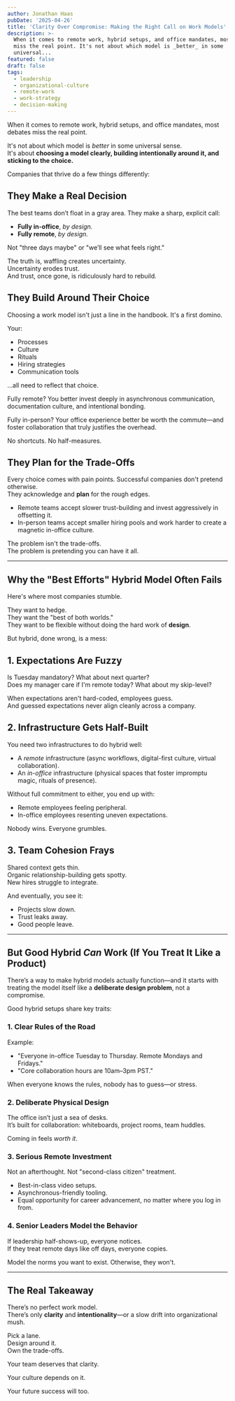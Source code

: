 ```yaml
---
author: Jonathan Haas
pubDate: '2025-04-26'
title: 'Clarity Over Compromise: Making the Right Call on Work Models'
description: >-
  When it comes to remote work, hybrid setups, and office mandates, most debates
  miss the real point. It's not about which model is _better_ in some
  universal...
featured: false
draft: false
tags:
  - leadership
  - organizational-culture
  - remote-work
  - work-strategy
  - decision-making
---
```


When it comes to remote work, hybrid setups, and office mandates, most debates miss the real point.

It's not about which model is _better_ in some universal sense.  
It's about **choosing a model clearly, building intentionally around it, and sticking to the choice.**

Companies that thrive do a few things differently:

## They Make a Real Decision

The best teams don’t float in a gray area. They make a sharp, explicit call:

- **Fully in-office**, _by design._
- **Fully remote**, _by design._

Not "three days maybe" or "we’ll see what feels right."

The truth is, waffling creates uncertainty.  
Uncertainty erodes trust.  
And trust, once gone, is ridiculously hard to rebuild.

## They Build Around Their Choice

Choosing a work model isn't just a line in the handbook. It's a first domino.

Your:

- Processes
- Culture
- Rituals
- Hiring strategies
- Communication tools

...all need to reflect that choice.

Fully remote? You better invest deeply in asynchronous communication, documentation culture, and intentional bonding.

Fully in-person? Your office experience better be worth the commute—and foster collaboration that truly justifies the overhead.

No shortcuts. No half-measures.

## They Plan for the Trade-Offs

Every choice comes with pain points. Successful companies don't pretend otherwise.  
They acknowledge and **plan** for the rough edges.

- Remote teams accept slower trust-building and invest aggressively in offsetting it.
- In-person teams accept smaller hiring pools and work harder to create a magnetic in-office culture.

The problem isn't the trade-offs.  
The problem is pretending you can have it all.

---

## Why the "Best Efforts" Hybrid Model Often Fails

Here's where most companies stumble.

They want to hedge.  
They want the "best of both worlds."  
They want to be flexible without doing the hard work of **design**.

But hybrid, done wrong, is a mess:

## 1. Expectations Are Fuzzy

Is Tuesday mandatory? What about next quarter?  
Does my manager care if I'm remote today? What about my skip-level?

When expectations aren't hard-coded, employees guess.  
And guessed expectations never align cleanly across a company.

## 2. Infrastructure Gets Half-Built

You need two infrastructures to do hybrid well:

- A _remote_ infrastructure (async workflows, digital-first culture, virtual collaboration).
- An _in-office_ infrastructure (physical spaces that foster impromptu magic, rituals of presence).

Without full commitment to either, you end up with:

- Remote employees feeling peripheral.
- In-office employees resenting uneven expectations.

Nobody wins. Everyone grumbles.

## 3. Team Cohesion Frays

Shared context gets thin.  
Organic relationship-building gets spotty.  
New hires struggle to integrate.

And eventually, you see it:

- Projects slow down.
- Trust leaks away.
- Good people leave.

---

## But Good Hybrid _Can_ Work (If You Treat It Like a Product)

There’s a way to make hybrid models actually function—and it starts with treating the model itself like a **deliberate design problem**, not a compromise.

Good hybrid setups share key traits:

### 1. **Clear Rules of the Road**

Example:

- "Everyone in-office Tuesday to Thursday. Remote Mondays and Fridays."
- "Core collaboration hours are 10am–3pm PST."

When everyone knows the rules, nobody has to guess—or stress.

### 2. **Deliberate Physical Design**

The office isn’t just a sea of desks.  
It’s built for collaboration: whiteboards, project rooms, team huddles.

Coming in feels _worth it_.

### 3. **Serious Remote Investment**

Not an afterthought. Not "second-class citizen" treatment.

- Best-in-class video setups.
- Asynchronous-friendly tooling.
- Equal opportunity for career advancement, no matter where you log in from.

### 4. **Senior Leaders Model the Behavior**

If leadership half-shows-up, everyone notices.  
If they treat remote days like off days, everyone copies.

Model the norms you want to exist. Otherwise, they won't.

---

## The Real Takeaway

There’s no perfect work model.  
There’s only **clarity** and **intentionality**—or a slow drift into organizational mush.

Pick a lane.  
Design around it.  
Own the trade-offs.

Your team deserves that clarity.

Your culture depends on it.

Your future success will too.
